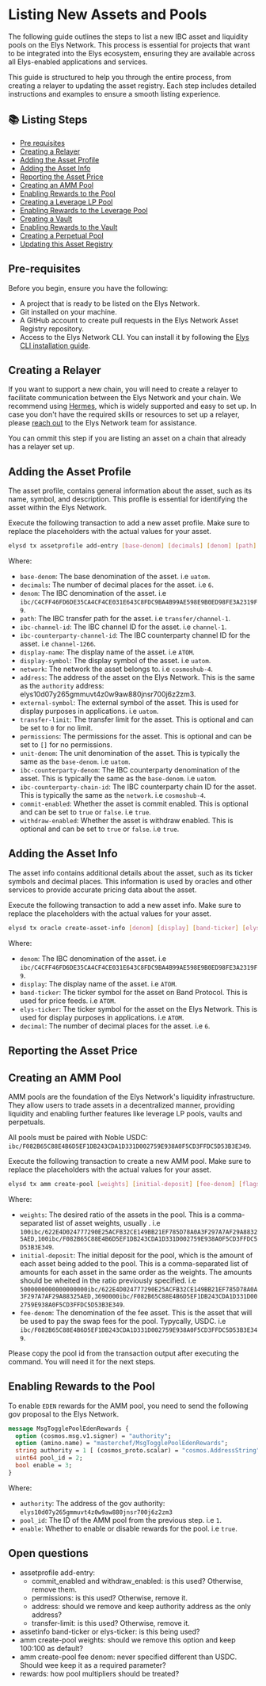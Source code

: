 # Listing New Assets and Pools

The following guide outlines the steps to list a new IBC asset and liquidity pools on the Elys Network. This process is essential for projects that want to be integrated into the Elys ecosystem, ensuring they are available across all Elys-enabled applications and services.

This guide is structured to help you through the entire process, from creating a relayer to updating the asset registry. Each step includes detailed instructions and examples to ensure a smooth listing experience.

## 📚 Listing Steps

- [Pre requisites](#pre-requisites)
- [Creating a Relayer](#creating-a-relayer)
- [Adding the Asset Profile](#adding-the-asset-profile)
- [Adding the Asset Info](#adding-the-asset-info)
- [Reporting the Asset Price](#reporting-the-asset-price)
- [Creating an AMM Pool](#creating-an-amm-pool)
- [Enabling Rewards to the Pool](#enabling-rewards-to-the-pool)
- [Creating a Leverage LP Pool](#creating-a-leverage-lp-pool)
- [Enabling Rewards to the Leverage Pool](#enabling-rewards-to-the-leverage-pool)
- [Creating a Vault](#creating-a-vault)
- [Enabling Rewards to the Vault](#enabling-rewards-to-the-vault)
- [Creating a Perpetual Pool](#creating-a-perpetual-pool)
- [Updating this Asset Registry](#updating-the-asset-registry)

## Pre-requisites

Before you begin, ensure you have the following:

- A project that is ready to be listed on the Elys Network.
- Git installed on your machine.
- A GitHub account to create pull requests in the Elys Network Asset Registry repository.
- Access to the Elys Network CLI. You can install it by following the [Elys CLI installation guide](https://github.com/elys-network/elys?tab=readme-ov-file#installation).

## Creating a Relayer

If you want to support a new chain, you will need to create a relayer to facilitate communication between the Elys Network and your chain. We recommend using [Hermes](https://hermes.informal.systems), which is widely supported and easy to set up. In case you don't have the required skills or resources to set up a relayer, please [reach out](https://discord.com/channels/1049783263956324462/1128804109718388906) to the Elys Network team for assistance.

You can ommit this step if you are listing an asset on a chain that already has a relayer set up.

## Adding the Asset Profile

The asset profile, contains general information about the asset, such as its name, symbol, and description. This profile is essential for identifying the asset within the Elys Network.

Execute the following transaction to add a new asset profile. Make sure to replace the placeholders with the actual values for your asset.

```bash
elysd tx assetprofile add-entry [base-denom] [decimals] [denom] [path] [ibc-channel-id] [ibc-counterparty-channel-id] [display-name] [display-symbol] [network] [address] [external-symbol] [transfer-limit] [permissions] [unit-denom] [ibc-counterparty-denom] [ibc-counterparty-chain-id] [commit-enabled] [withdraw-enabled] [flags]
```

Where:

- `base-denom`: The base denomination of the asset. i.e `uatom`.
- `decimals`: The number of decimal places for the asset. i.e `6`.
- `denom`: The IBC denomination of the asset. i.e `ibc/C4CFF46FD6DE35CA4CF4CE031E643C8FDC9BA4B99AE598E9B0ED98FE3A2319F9`.
- `path`: The IBC transfer path for the asset. i.e `transfer/channel-1`.
- `ibc-channel-id`: The IBC channel ID for the asset. i.e `channel-1`.
- `ibc-counterparty-channel-id`: The IBC counterparty channel ID for the asset. i.e `channel-1266`.
- `display-name`: The display name of the asset. i.e `ATOM`.
- `display-symbol`: The display symbol of the asset. i.e `uatom`.
- `network`: The network the asset belongs to. i.e `cosmoshub-4`.
- `address`: The address of the asset on the Elys Network. This is the same as the `authority` address: elys10d07y265gmmuvt4z0w9aw880jnsr700j6z2zm3.
- `external-symbol`: The external symbol of the asset. This is used for display purposes in applications. i.e `uatom`.
- `transfer-limit`: The transfer limit for the asset. This is optional and can be set to `0` for no limit.
- `permissions`: The permissions for the asset. This is optional and can be set to `[]` for no permissions.
- `unit-denom`: The unit denomination of the asset. This is typically the same as the `base-denom`. i.e `uatom`.
- `ibc-counterparty-denom`: The IBC counterparty denomination of the asset. This is typically the same as the `base-denom`. i.e `uatom`.
- `ibc-counterparty-chain-id`: The IBC counterparty chain ID for the asset. This is typically the same as the `network`. i.e `cosmoshub-4`.
- `commit-enabled`: Whether the asset is commit enabled. This is optional and can be set to `true` or `false`. i.e `true`.
- `withdraw-enabled`: Whether the asset is withdraw enabled. This is optional and can be set to `true` or `false`. i.e `true`.

## Adding the Asset Info

The asset info contains additional details about the asset, such as its ticker symbols and decimal places. This information is used by oracles and other services to provide accurate pricing data about the asset.

Execute the following transaction to add a new asset info. Make sure to replace the placeholders with the actual values for your asset.

```bash
elysd tx oracle create-asset-info [denom] [display] [band-ticker] [elys-ticker] [decimal] [flags]
```

Where:

- `denom`: The IBC denomination of the asset. i.e `ibc/C4CFF46FD6DE35CA4CF4CE031E643C8FDC9BA4B99AE598E9B0ED98FE3A2319F9`.
- `display`: The display name of the asset. i.e `ATOM`.
- `band-ticker`: The ticker symbol for the asset on Band Protocol. This is used for price feeds. i.e `ATOM`.
- `elys-ticker`: The ticker symbol for the asset on the Elys Network. This is used for display purposes in applications. i.e `ATOM`.
- `decimal`: The number of decimal places for the asset. i.e `6`.

## Reporting the Asset Price

<To be  completed>

## Creating an AMM Pool

AMM pools are the foundation of the Elys Network's liquidity infrastructure. They allow users to trade assets in a decentralized manner, providing liquidity and enabling further features like leverage LP pools, vaults and perpetuals.

All pools must be paired with Noble USDC: `ibc/F082B65C88E4B6D5EF1DB243CDA1D331D002759E938A0F5CD3FFDC5D53B3E349`.

Execute the following transaction to create a new AMM pool. Make sure to replace the placeholders with the actual values for your asset.

```bash
elysd tx amm create-pool [weights] [initial-deposit] [fee-denom] [flags]
```

Where:

- `weights`: The desired ratio of the assets in the pool. This is a comma-separated list of asset weights, usually . i.e `100ibc/622E4D024777290E25ACFB32CE149BB21EF785D78A0A3F297A7AF29A88325AED,100ibc/F082B65C88E4B6D5EF1DB243CDA1D331D002759E938A0F5CD3FFDC5D53B3E349`.
- `initial-deposit`: The initial deposit for the pool, which is the amount of each asset being added to the pool. This is a comma-separated list of amounts for each asset in the same order as the weights. The amounts should be wheited in the ratio previously specified. i.e `5000000000000000000ibc/622E4D024777290E25ACFB32CE149BB21EF785D78A0A3F297A7AF29A88325AED,3690000ibc/F082B65C88E4B6D5EF1DB243CDA1D331D002759E938A0F5CD3FFDC5D53B3E349`.
- `fee-denom`: The denomination of the fee asset. This is the asset that will be used to pay the swap fees for the pool. Typycally, USDC. i.e `ibc/F082B65C88E4B6D5EF1DB243CDA1D331D002759E938A0F5CD3FFDC5D53B3E349`.

Please copy the pool id from the transaction output after executing the command. You will need it for the next steps.

## Enabling Rewards to the Pool

To enable `EDEN` rewards for the AMM pool, you need to send the following gov proposal to the Elys Network.

```proto
message MsgTogglePoolEdenRewards {
  option (cosmos.msg.v1.signer) = "authority";
  option (amino.name) = "masterchef/MsgTogglePoolEdenRewards";
  string authority = 1 [ (cosmos_proto.scalar) = "cosmos.AddressString" ];
  uint64 pool_id = 2;
  bool enable = 3;
}
```

Where:

- `authority`: The address of the gov authority: `elys10d07y265gmmuvt4z0w9aw880jnsr700j6z2zm3`
- `pool_id`: The ID of the AMM pool from the previous step. i.e `1`.
- `enable`: Whether to enable or disable rewards for the pool. i.e `true`.

## Open questions

- assetprofile add-entry:
  - commit_enabled and withdraw_enabled: is this used? Otherwise, remove them.
  - permissions: is this used? Otherwise, remove it.
  - address: should we remove and keep authority address as the only address?
  - transfer-limit: is this used? Otherwise, remove it.
- assetinfo band-ticker or elys-ticker: is this being used?
- amm create-pool weights: should we remove this option and keep 100:100 as default?
- amm create-pool fee denom: never specified different than USDC. Should wee keep it as a required parameter?
- rewards: how pool multipliers should be treated?
